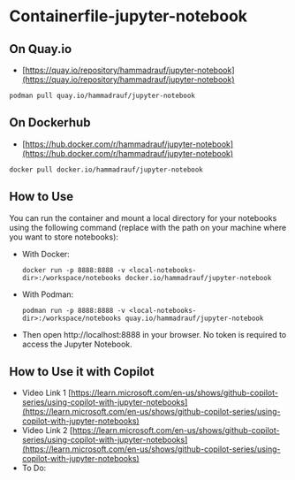 # Containerfile-jupyter-notebook

## On Quay.io
- [https://quay.io/repository/hammadrauf/jupyter-notebook](https://quay.io/repository/hammadrauf/jupyter-notebook)
```
podman pull quay.io/hammadrauf/jupyter-notebook
```

## On Dockerhub
- [https://hub.docker.com/r/hammadrauf/jupyter-notebook](https://hub.docker.com/r/hammadrauf/jupyter-notebook)
```
docker pull docker.io/hammadrauf/jupyter-notebook
```

## How to Use
You can run the container and mount a local directory for your notebooks using the following command (replace <local-notebooks-dir> with the path on your machine where you want to store notebooks):

- With Docker:
    ```
    docker run -p 8888:8888 -v <local-notebooks-dir>:/workspace/notebooks docker.io/hammadrauf/jupyter-notebook
    ```

- With Podman:
    ```
    podman run -p 8888:8888 -v <local-notebooks-dir>:/workspace/notebooks quay.io/hammadrauf/jupyter-notebook
    ```
- Then open http://localhost:8888 in your browser. No token is required to access the Jupyter Notebook.

## How to Use it with Copilot
- Video Link 1 [https://learn.microsoft.com/en-us/shows/github-copilot-series/using-copilot-with-jupyter-notebooks](https://learn.microsoft.com/en-us/shows/github-copilot-series/using-copilot-with-jupyter-notebooks)
- Video Link 2 [https://learn.microsoft.com/en-us/shows/github-copilot-series/using-copilot-with-jupyter-notebooks](https://learn.microsoft.com/en-us/shows/github-copilot-series/using-copilot-with-jupyter-notebooks)
- To Do:

